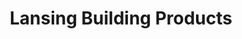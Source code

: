 ---
title: "Lansing Building Products"
url: /north-dartmouth/lansing-building-products/
shop: doityourself
---